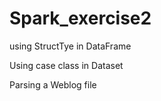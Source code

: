 # Spark_exercise2

using StructTye in DataFrame

Using case class in Dataset

Parsing a Weblog file
